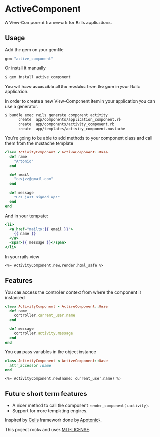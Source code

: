 # ActiveComponent

A View-Component framework for Rails applications.

## Usage

Add the gem on your gemfile

```ruby
gem "active_component"
```

Or install it manually

```bash
$ gem install active_component
```

You will have accessible all the modules from the gem in your Rails application.

In order to create a new View-Component item in your application you can use a generator.

```bash
$ bundle exec rails generate component activity
      create  app/components/application_component.rb
      create  app/components/activity_component.rb
      create  app/templates/activity_component.mustache
```

You're going to be able to add methods to your component class and call them from the mustache template

```ruby
class ActivityComponent < ActiveComponent::Base
  def name
    "Antonio"
  end

  def email
    "cavjzz@gmail.com"
  end

  def message
    "Has just signed up!"
  end
end
```

And in your template:

```mustache
<li>
  <a href="mailto:{{ email }}">
    {{ name }}
  </a>
  <span>{{ message }}</span>
</li>
```

In your rails view

```erb
<%= ActivityComponent.new.render.html_safe %>
```

## Features

You can access the controller context from where the component is instanced

```ruby
class ActivityComponent < ActiveComponent::Base
  def name
    controller.current_user.name
  end

  def message
    controller.activity.message
  end
end
```

You can pass variables in the object instance

```ruby
class ActivityComponent < ActiveComponent::Base
  attr_accessor :name
end
```

``` erb
<%= ActivityComponent.new(name: current_user.name) %>
```

## Future short term features

* A nicer method to call the component `render_component(:activity)`.
* Support for more templating engines.

Inspired by [Cells](https://github.com/apotonick/cells) framework done by [Apotonick](https://github.com/apotonick).

This project rocks and uses [MIT-LICENSE](https://github.com/TheNaoX/active_component/blob/master/MIT-LICENSE).
